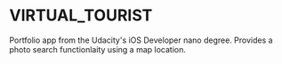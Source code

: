 # VIRTUAL_TOURIST
Portfolio app from the Udacity's iOS Developer nano degree. Provides a photo search functionlaity using a map location.

